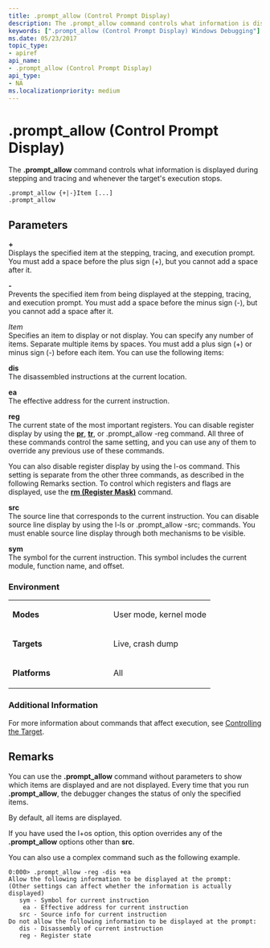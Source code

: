 ```yaml
---
title: .prompt_allow (Control Prompt Display)
description: The .prompt_allow command controls what information is displayed during stepping and tracing and whenever the target's execution stops.
keywords: [".prompt_allow (Control Prompt Display) Windows Debugging"]
ms.date: 05/23/2017
topic_type:
- apiref
api_name:
- .prompt_allow (Control Prompt Display)
api_type:
- NA
ms.localizationpriority: medium
---
```


# .prompt\_allow (Control Prompt Display)


The **.prompt\_allow** command controls what information is displayed during stepping and tracing and whenever the target's execution stops.

```dbgcmd
.prompt_allow {+|-}Item [...] 
.prompt_allow 
```

## <span id="Parameters"></span><span id="parameters"></span><span id="PARAMETERS"></span>Parameters


<span id="______________"></span> **+**   
Displays the specified item at the stepping, tracing, and execution prompt. You must add a space before the plus sign (+), but you cannot add a space after it.

<span id="_______-______"></span> **-**   
Prevents the specified item from being displayed at the stepping, tracing, and execution prompt. You must add a space before the minus sign (-), but you cannot add a space after it.

<span id="_______Item______"></span><span id="_______item______"></span><span id="_______ITEM______"></span> *Item*   
Specifies an item to display or not display. You can specify any number of items. Separate multiple items by spaces. You must add a plus sign (+) or minus sign (-) before each item. You can use the following items:

<span id="dis"></span><span id="DIS"></span>**dis**  
The disassembled instructions at the current location.

<span id="ea"></span><span id="EA"></span>**ea**  
The effective address for the current instruction.

<span id="reg"></span><span id="REG"></span>**reg**  
The current state of the most important registers. You can disable register display by using the [**pr**](p--step-.md), [**tr**](t--trace-.md), or .prompt\_allow -reg command. All three of these commands control the same setting, and you can use any of them to override any previous use of these commands.

You can also disable register display by using the l-os command. This setting is separate from the other three commands, as described in the following Remarks section. To control which registers and flags are displayed, use the [**rm (Register Mask)**](rm--register-mask-.md) command.

<span id="src"></span><span id="SRC"></span>**src**  
The source line that corresponds to the current instruction. You can disable source line display by using the l-ls or .prompt\_allow -src; commands. You must enable source line display through both mechanisms to be visible.

<span id="sym"></span><span id="SYM"></span>**sym**  
The symbol for the current instruction. This symbol includes the current module, function name, and offset.

### <span id="Environment"></span><span id="environment"></span><span id="ENVIRONMENT"></span>Environment

<table>
<colgroup>
<col width="50%" />
<col width="50%" />
</colgroup>
<tbody>
<tr class="odd">
<td align="left"><p><strong>Modes</strong></p></td>
<td align="left"><p>User mode, kernel mode</p></td>
</tr>
<tr class="even">
<td align="left"><p><strong>Targets</strong></p></td>
<td align="left"><p>Live, crash dump</p></td>
</tr>
<tr class="odd">
<td align="left"><p><strong>Platforms</strong></p></td>
<td align="left"><p>All</p></td>
</tr>
</tbody>
</table>

 

### <span id="Additional_Information"></span><span id="additional_information"></span><span id="ADDITIONAL_INFORMATION"></span>Additional Information

For more information about commands that affect execution, see [Controlling the Target](controlling-the-target.md).

Remarks
-------

You can use the **.prompt\_allow** command without parameters to show which items are displayed and are not displayed. Every time that you run **.prompt\_allow**, the debugger changes the status of only the specified items.

By default, all items are displayed.

If you have used the l+os option, this option overrides any of the **.prompt\_allow** options other than **src**.

You can also use a complex command such as the following example.

```dbgcmd
0:000> .prompt_allow -reg -dis +ea 
Allow the following information to be displayed at the prompt:
(Other settings can affect whether the information is actually displayed)
   sym - Symbol for current instruction
    ea - Effective address for current instruction
   src - Source info for current instruction
Do not allow the following information to be displayed at the prompt:
   dis - Disassembly of current instruction
   reg - Register state
```

 

 





